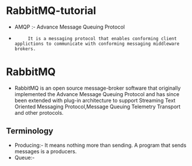 # RabbitMQ-tutorial
-  AMQP :- Advance Message Queuing Protocol
-          It is a messaging protocol that enables conforming client applictions to communicate with conforming messaging middleware brokers.
# RabbitMQ
- RabbitMQ is an open source message-broker software that originally implemented the Advance Message Queuing Protocol and has since been extended with plug-in architecture to support Streaming Text Oriented Messaging Protocol,Message Queuing Telemetry Transport and other protocols.
## Terminology
- Producing:- It means nothing more than sending. A program that sends messages is a producers.
- Queue:- 

